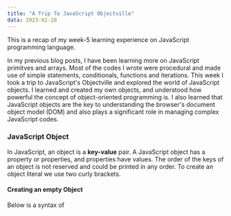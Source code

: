 ```yaml
---
title: "A Trip To JavaScript Objectville"
data: 2023-02-28
---
```


This is a recap of my week-5 learning experience on JavaScript programming language.

In my previous blog posts, I have been learning more on JavaScript primitves and arrays. Most of the codes I wrote were procedural and made use of simple 
statements, conditionals, functions and iterations. This week I took a trip to JavaScript's Objectville and explored the world of JavaScript objects. I 
learned and created my own objects, and understood how powerful the concept of object-oriented programming is. I also learned that JavaScript objects are 
the key to understanding the browser's document object model (DOM) and also plays a significant role in managing complex JavaScript codes.

### JavaScript Object
In JavaScript, an object is a **key-value** pair. A JavaScript object has a property or properties, and properties have values. The order of the keys of an
object is not reserved and could be printed in any order. To create an object literal we use two curly brackets.

#### Creating an empty Object
Below is a syntax of 
